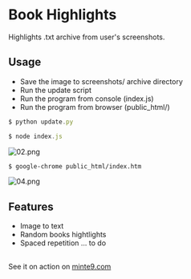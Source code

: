 # Book Highlights

Highlights .txt archive from user's screenshots.

## Usage
- Save the image to screenshots/ archive directory
- Run the update script
- Run the program from console (index.js)
- Run the program from browser (public_html/)

~~~js
$ python update.py
~~~

~~~js
$ node index.js
~~~

![02.png](https://www.minte9.com/lib/images/github/book-highlights/highlight_02.png)

~~~sh
$ google-chrome public_html/index.htm 
~~~

![04.png](https://www.minte9.com/lib/images/github/book-highlights/bh-04.png)

## Features
- Image to text
- Random books hightlights
- Spaced repetition ... to do
##


See it on action on [minte9.com](https://www.minte9.com)
